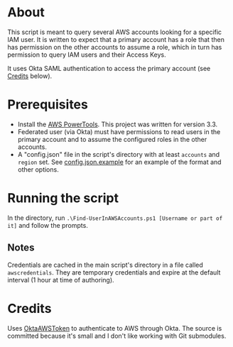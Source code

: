 # About

This script is meant to query several AWS accounts looking for a specific IAM user. It is written to expect that a 
primary account has a role that then has permission on the other accounts to assume a role, which in turn has 
permission to query IAM users and their Access Keys. 

It uses Okta SAML authentication to access the primary account (see [Credits](#Credits) below).

# Prerequisites

* Install the [AWS PowerTools](https://docs.aws.amazon.com/powershell/latest/userguide/pstools-getting-set-up-windows.html). 
This project was written for version 3.3.
* Federated user (via Okta) must have permissions to read users in the primary account and to assume the configured 
roles in the other accounts.
* A "config.json" file in the script's directory with at least `accounts` and `region` set. See 
[config.json.example](config.json.example) for an example of the format and other options.

# Running the script

In the directory, run `.\Find-UserInAWSAccounts.ps1 [Username or part of it]` and follow the prompts.

## Notes

Credentials are cached in the main script's directory in a file called `awscredentials`. They are temporary credentials
and expire at the default interval (1 hour at time of authoring).

# Credits

Uses [OktaAWSToken](https://github.com/LawrenceHwang/OktaAWSToken) to authenticate to AWS through Okta. The source is
committed because it's small and I don't like working with Git submodules.
